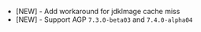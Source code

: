 - [NEW] - Add workaround for jdkImage cache miss
- [NEW] - Support AGP `7.3.0-beta03` and `7.4.0-alpha04`
